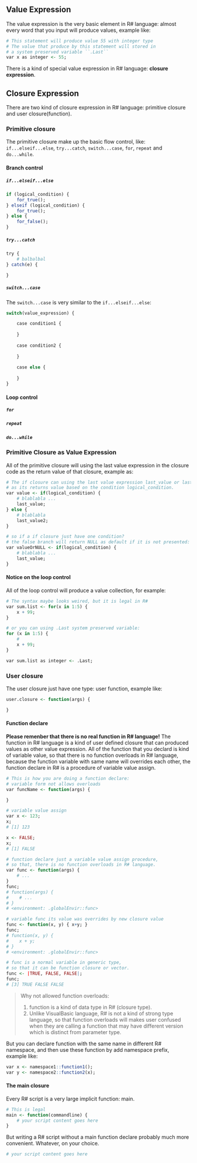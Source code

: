 ## Value Expression

The value expression is the very basic element in R# language: almost every word that you input will produce values, example like:

```R
# This statement will produce value 55 with integer type
# The value that produce by this statement will stored in 
# a system preserved variable ``.Last``
var x as integer <- 55;
```

There is a kind of special value expression in R# language: **closure expression**.

## Closure Expression

There are two kind of closure expression in R# language: primitive closure and user closure(function).

### Primitive closure

The primitive closure make up the basic flow control, like: ``if...elseif...else``, ``try...catch``, ``switch...case``, ``for``, ``repeat`` and ``do...while``. 

#### Branch control

##### ``if...elseif...else``

```R
if (logical_condition) {
    for_true();
} elseif (logical_condition) {
    for_true();
} else {
    for_false();
}
```

##### ``try...catch``

```R
try {
    # balbalbal
} catch(e) {

}
```

##### ``switch...case``

The ``switch...case`` is very similar to the ``if...elseif...else``:

```R
switch(value_expression) {

    case condition1 {
    
    }
    
    case condition2 {
    
    }
    
    case else {
    
    }
}
```

#### Loop control

##### ``for``

##### ``repeat``

##### ``do...while``

### Primitive Closure as Value Expression

All of the primitive closure will using the last value expression in the closure code as the return value of that closure, example as:

```R
# The if closure can using the last value expression last_value or last_value2 
# as its returns value based on the condition logical_condition.
var value <- if(logical_condition) {
    # blablabla ...
    last_value;
} else {
    # blablabla
    last_value2;
}

# so if a if closure just have one condition?
# the false branch will return NULL as default if it is not presented:
var valueOrNULL <- if(logical_condition) {
    # blablabla ...
    last_value;
}
```

#### Notice on the loop control

All of the loop control will produce a value collection, for example:

```R
# The syntax maybe looks weired, but it is legal in R#
var sum.list <- for(x in 1:5) {
    x + 99;
}

# or you can using .Last system preserved variable:
for (x in 1:5) {
    # 
    x + 99;
}

var sum.list as integer <- .Last;
```

### User closure

The user closure just have one type: user function, example like:

```R
user.closure <- function(args) {

}
```

#### Function declare

**Please remenber that there is no real function in R# language!** The function in R# language is a kind of user defined closure that can produced values as other value expression. All of the function that you declard is kind of variable value, so that there is no function overloads in R# language, because the function variable with same name will overrides each other, the function declare in R# is a procedure of variable value assign.

```R
# This is how you are doing a function declare:
# variable form not allows overloads
var funcName <- function(args) {

}

# variable value assign
var x <- 123;
x;
# [1] 123

x <- FALSE;
x;
# [1] FALSE

# function declare just a variable value assign procedure, 
# so that, there is no function overloads in R# language.
var func <- function(args) {
    # ...
}
func;
# function(args) {
#    # ...
# }
# <environment: .globalEnvir::func>

# variable func its value was overrides by new closure value
func <- function(x, y) { x+y; }
func;
# function(x, y) {
#    x + y;    
# }
# <environment: .globalEnvir::func>

# func is a normal variable in generic type, 
# so that it can be function closure or vector.
func <- |TRUE, FALSE, FALSE|;
func;
# [3] TRUE FALSE FALSE
```

> Why not allowed function overloads:
> 1. function is a kind of data type in R# (closure type).
> 2. Unlike VisualBasic language, R# is not a kind of strong type language, so that function overloads will makes user confused when they are calling a function that may have different version which is distinct from parameter type.

But you can declare function with the same name in different R# namespace, and then use these function by add namespace prefix, example like:

```R
var x <- namespace1::function1();
var y <- namespace2::function2(x);
```

#### The main closure

Every R# script is a very large implicit function: main.

```R
# This is legal
main <- function(commandline) {
    # your script content goes here
}
```

But writing a R# script without a main function declare probably much more convenient. Whatever, on your choice.

```R
# your script content goes here
```
